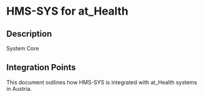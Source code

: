 # HMS-SYS for at_Health

## Description

System Core

## Integration Points

This document outlines how HMS-SYS is integrated with at_Health systems in Austria.
